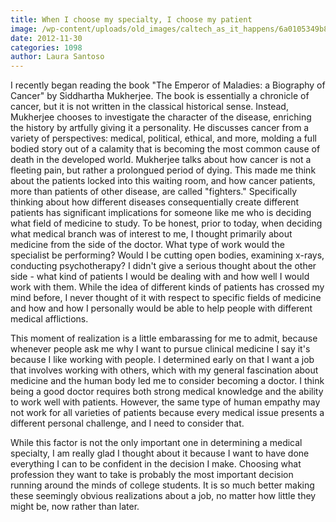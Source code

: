 ```yaml
---
title: When I choose my specialty, I choose my patient
image: /wp-content/uploads/old_images/caltech_as_it_happens/6a0105349b8251970b017c33dbd063970b.jpg
date: 2012-11-30
categories: 1098
author: Laura Santoso
---
```


I recently began reading the book "The Emperor of Maladies: a Biography of Cancer" by Siddhartha Mukherjee. The book is essentially a chronicle of cancer, but it is not written in the classical historical sense. Instead, Mukherjee chooses to investigate the character of the disease, enriching the history by artfully giving it a personality. He discusses cancer from a variety of perspectives: medical, political, ethical, and more, molding a full bodied story out of a calamity that is becoming the most common cause of death in the developed world. Mukherjee talks about how cancer is not a fleeting pain, but rather a prolongued period of dying. This made me think about the patients locked into this waiting room, and how cancer patients, more than patients of other disease, are called "fighters."
Specifically thinking about how different diseases consequentially create different patients has significant implications for someone like me who is deciding what field of medicine to study. To be honest, prior to today, when deciding what medical branch was of interest to me, I thought primarily about medicine from the side of the doctor. What type of work would the specialist be performing? Would I be cutting open bodies, examining x-rays, conducting psychotherapy? I didn't give a serious thought about the other side - what kind of patients I would be dealing with and how well I would work with them. While the idea of different kinds of patients has crossed my mind before, I never thought of it with respect to specific fields of medicine and how and how I personally would be able to help people with different medical afflictions.

This moment of realization is a little embarassing for me to admit, because whenever people ask me why I want to pursue clinical medicine I say it's because I like working with people. I determined early on that I want a job that involves working with others, which with my general fascination about medicine and the human body led me to consider becoming a doctor. I think being a good doctor requires both strong medical knowledge and the ability to work well with patients. However, the same type of human empathy may not work for all varieties of patients because every medical issue presents a different personal challenge, and I need to consider that.

While this factor is not the only important one in determining a medical specialty, I am really glad I thought about it because I want to have done everything I can to be confident in the decision I make. Choosing what profession they want to take is probably the most important decision running around the minds of college students. It is so much better making these seemingly obvious realizations about a job, no matter how little they might be, now rather than later.

